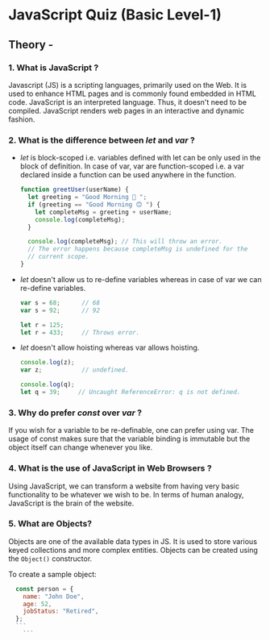 # JavaScript Quiz (Basic Level-1)

## Theory -

### 1. What is JavaScript ?

Javascript (JS) is a scripting languages, primarily used on the Web. It is used to enhance HTML pages and is commonly found embedded in HTML code. JavaScript is an interpreted language. Thus, it doesn't need to be compiled. JavaScript renders web pages in an interactive and dynamic fashion.

### 2. What is the difference between  _let_ and _var_ ?

 - _let_ is block-scoped i.e. variables defined with let can be only used in the block of definition. In case of var, var are function-scoped i.e. a var declared inside a function can be used anywhere in the function.

      ```js
      function greetUser(userName) {
        let greeting = "Good Morning 🙂 ";
        if (greeting == "Good Morning 🙃 ") {
          let completeMsg = greeting + userName;
          console.log(completeMsg);
        }

        console.log(completeMsg); // This will throw an error.
        // The error happens because completeMsg is undefined for the
        // current scope.
      }
      ```

  - _let_ doesn't allow us to re-define variables whereas in case of var we can re-define variables.

      ```js
      var s = 68;      // 68
      var s = 92;      // 92

      let r = 125;
      let r = 433;     // Throws error.
      ```

  - _let_ doesn't allow hoisting whereas var allows hoisting.

      ```js
      console.log(z);
      var z;           // undefined.

      console.log(q);
      let q = 39;     // Uncaught ReferenceError: q is not defined.
      ```
  

### 3.  Why do prefer _const_ over _var_ ?

If you wish for a variable to be re-definable, one can prefer using var.
The usage of const makes sure that the variable binding is immutable but the object itself can change whenever you like.

### 4. What is the use of JavaScript in Web Browsers ?

Using JavaScript, we can transform a website from having very basic functionality to be whatever we wish to be. In terms of human analogy, JavaScript is the brain of the website.

### 5. What are Objects?

Objects are one of the available data types in JS. It is used to store various keyed collections and more complex entities. Objects can be created using the `Object()` constructor.

To create a sample object:

  ```js
    const person = {
      name: "John Doe",
      age: 52,
      jobStatus: "Retired",
    };
    ```
      ```

